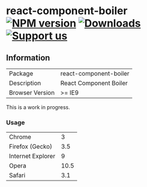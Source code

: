 # react-component-boiler [![NPM version][npm-image]][npm-url] [![Downloads][downloads-image]][npm-url] [![Support us][gittip-image]][gittip-url]


## Information

<table>
<tr>
<td>Package</td><td>react-component-boiler</td>
</tr>
<tr>
<td>Description</td>
<td>React Component Boiler</td>
</tr>
<tr>
<td>Browser Version</td>
<td>>= IE9</td>
</tr>
</table>

This is a work in progress.

### Usage


<table>
<tr>
<td>Chrome</td>
<td>3</td>
</tr>
<tr>
<td>Firefox (Gecko)</td>
<td>3.5</td>
</tr>
<tr>
<td>Internet Explorer</td>
<td>9</td>
</tr>
<tr>
<td>Opera</td>
<td>10.5</td>
</tr>
<tr>
<td>Safari</td>
<td>3.1</td>
</tr>
</table>

[gittip-url]: https://www.gittip.com/WeAreFractal/
[gittip-image]: http://img.shields.io/gittip/WeAreFractal.svg

[downloads-image]: http://img.shields.io/npm/dm/react-component-boiler.svg
[npm-url]: https://npmjs.org/package/react-component-boiler
[npm-image]: http://img.shields.io/npm/v/react-component-boiler.svg

